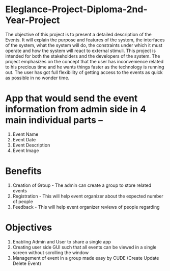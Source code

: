 # Eleglance-Project-Diploma-2nd-Year-Project

The objective of this project is to present a detailed description of the Events. It will
explain the purpose and features of the system, the interfaces of the system, what the system will
do, the constraints under which it must operate and how the system will react to external stimuli.
This project is intended for both the stakeholders and the developers of the system. The project
emphasizes on the concept that the user has inconvenience related to his precious time and he
wants things faster as the technology is running out. The user has got full flexibility of getting
access to the events as quick as possible in no wonder time.

# App that would send the event information from admin side in 4 main individual parts –
1. Event Name
2. Event Date
3. Event Description
4. Event Image

# Benefits
1. Creation of Group - The admin can create a group to store related events
2. Registration - This will help event organizer about the expected number of
people
3. Feedback - This will help event organizer reviews of people regarding

# Objectives
1. Enabling Admin and User to share a single app
2. Creating user side GUI such that all events can be viewed in a single screen
without scrolling the window
3. Management of event in a group made easy by CUDE (Create Update Delete
Event)

